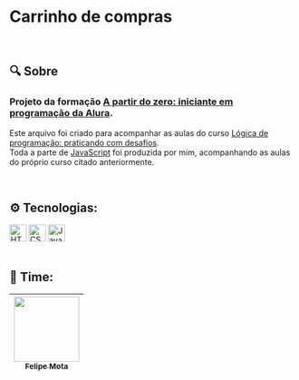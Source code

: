 <h1>Carrinho de compras</h1>
<br>

<h2>🔍 Sobre</h2>
<h3>Projeto da formação <a href="https://cursos.alura.com.br/formacao-programacao">A partir do zero: iniciante em programação da Alura</a>.</h3>
<p>Este arquivo foi criado para acompanhar as aulas do curso <a href="https://cursos.alura.com.br/course/logica-programacao-praticando-desafios">Lógica de programação: praticando com desafios</a>.<br>
   Toda a parte de <a href="https://github.com/Felipe0Mota/carrinho-compras/blob/main/js/app.js">JavaScript</a> foi produzida por mim, acompanhando as aulas do próprio curso citado anteriormente.
</p>
<br>

<h2>⚙️ Tecnologias:</h2>
<div>
  <img src="https://img.shields.io/badge/HTML5-E34F26?logo=html5&logoColor=fff&style=flat-square" height="30" alt="HTML5 Badge">
  <img src="https://img.shields.io/badge/CSS3-1572B6?logo=css3&logoColor=fff&style=flat-square" height="30" alt="CSS3 Badge">
  <img src="https://img.shields.io/badge/JavaScript-F7DF1E?logo=javascript&logoColor=000&style=flat-square" height="30" alt="JavaScript Badge">
</div>
<br>

<h2>👥 Time:</h2>

| [<img loading="lazy" src="https://avatars.githubusercontent.com/u/105669915?v=4" width=115><br><sub>Felipe Mota</sub>](https://github.com/Felipe0Mota)
| :---: |
